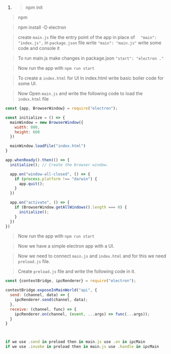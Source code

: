 1. > npm init

> npm 

> npm install -D electron

> create `main.js` file the entry point of the app
> in place of `  "main": "index.js",` in `package.json` file write `"main": "main.js"`
  write some code and console it

> To run main.js make changes in package.json
  `"start": "electron ."`

> Now run the app with `npm run start`

> To create a `index.html` for UI
> In index.html write basic boiler code for some UI. 

> Now Open `main.js` and write the following code to load the `index.html` file

```javascript
const {app, BrowserWindow} = require("electron");

const initialize = () => {
  mainWindow = new BrowserWindow({
    width: 800,
    height: 600
  })

  mainWindow.loadFile("index.html")
}

app.whenReady().then(() => {
  initialize(); // Create the browser window.

  app.on("window-all-closed", () => {
    if (process.platform !== "darwin") {
      app.quit();
    }
  })

  app.on("activate", () => {
    if (BrowserWindow.getAllWindows().length === 0) {
      initialize();
    }
  })
})

```

> Now run the app with `npm run start`

> Now we have a simple electron app with a UI.

> Now we need to connect `main.js` and `index.html` and for this we need `preload.js` file.

> Create `preload.js` file and write the following code in it.

```javascript
const {contextBridge, ipcRenderer} = require("electron");

contextBridge.exposeInMainWorld("api", {
  send: (channel, data) => {
    ipcRenderer.send(channel, data);
  },
  receive: (channel, func) => {
    ipcRenderer.on(channel, (event, ...args) => func(...args));
  }
}



if we use .send in preload then in main.js use .on in ipcMain
if we use .invoke in preload then in main.js use .handle in ipcMain